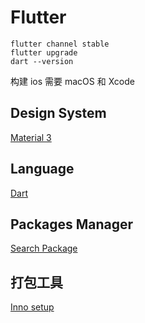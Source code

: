 # Flutter

```shell
flutter channel stable
flutter upgrade
dart --version
```

构建 ios 需要 macOS 和 Xcode

## Design System

[Material 3](https://m3.material.io/)

## Language

[Dart](https://dart.dev/)

## Packages Manager

[Search Package](https://pub.dev)

## 打包工具

[Inno setup](https://jrsoftware.org/isdl.php)
